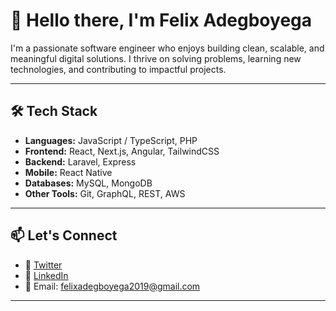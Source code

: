 # 👋 Hello there, I'm Felix Adegboyega

I'm a passionate software engineer who enjoys building clean, scalable, and meaningful digital solutions. I thrive on solving problems, learning new technologies, and contributing to impactful projects.

---

## 🛠 Tech Stack

- **Languages:** JavaScript / TypeScript, PHP
- **Frontend:** React, Next.js, Angular, TailwindCSS  
- **Backend:** Laravel, Express
- **Mobile:** React Native  
- **Databases:** MySQL, MongoDB  
- **Other Tools:** Git, GraphQL, REST, AWS

---

## 📫 Let's Connect

- 💬 [Twitter](https://x.com/likzjoiy)  
- 💼 [LinkedIn](https://www.linkedin.com/in/licode-/)  
- 📧 Email: felixadegboyega2019@gmail.com

---

<!-- ⚡ *Fun Fact:* I enjoy breaking down complex tech concepts into simple, practical lessons for others — teaching makes me a better developer. -->

